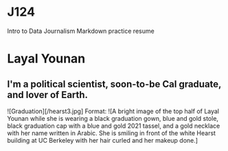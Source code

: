 # J124
Intro to Data Journalism Markdown practice resume
# Layal Younan
## I'm a political scientist, soon-to-be Cal graduate, and lover of Earth.

![Graduation][/hearst3.jpg]
Format: ![A bright image of the top half of Layal Younan while she is wearing a black graduation gown, blue and gold stole, black graduation cap with a blue and gold 2021 tassel, and a gold necklace with her name written in Arabic. She is smiling in front of the white Hearst building at UC Berkeley with her hair curled and her makeup done.]

